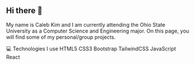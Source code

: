 ## Hi there 👋

My name is Caleb Kim and I am currently attending the Ohio State University as a Computer Science and Engineering major. On this page, you will find some of my personal/group projects.

💻 Technologies I use
HTML5 CSS3 Bootstrap TailwindCSS JavaScript React

<!--
**CalebKim21324/CalebKim21324** is a ✨ _special_ ✨ repository because its `README.md` (this file) appears on your GitHub profile.

Here are some ideas to get you started:

- 🔭 I’m currently working on ...
- 🌱 I’m currently learning ...
- 👯 I’m looking to collaborate on ...
- 🤔 I’m looking for help with ...
- 💬 Ask me about ...
- 📫 How to reach me: ...
- 😄 Pronouns: ...
- ⚡ Fun fact: ...
-->
